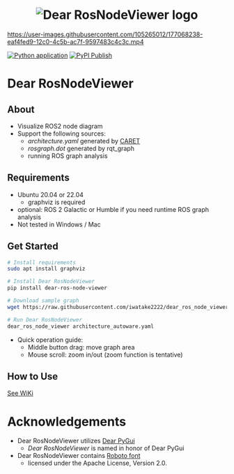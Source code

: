 <h1 align="center">
  <img src="https://github.com/iwatake2222/dear_ros_node_viewer/raw/main/00_docs/logo.png" alt="Dear RosNodeViewer logo"></a>
</h1>

https://user-images.githubusercontent.com/105265012/177068238-eaf4fed9-12c0-4c5b-ac7f-9597483c4c3c.mp4

[![Python application](https://github.com/iwatake2222/dear_ros_node_viewer/actions/workflows/python-app.yml/badge.svg)](https://github.com/iwatake2222/dear_ros_node_viewer/actions/workflows/python-app.yml)
[![PyPI Publish](https://github.com/iwatake2222/dear_ros_node_viewer/actions/workflows/pypi-publish.yml/badge.svg)](https://pypi.org/project/dear-ros-node-viewer/)

# Dear RosNodeViewer
## About
- Visualize ROS2 node diagram
- Support the following sources:
  - *architecture.yaml* generated by [CARET](https://github.com/tier4/caret)
  - *rosgraph.dot* generated by rqt_graph
  - running ROS graph analysis

## Requirements
- Ubuntu 20.04 or 22.04
  - graphviz is required
- optional: ROS 2 Galactic or Humble if you need runtime ROS graph analysis
- Not tested in Windows / Mac

## Get Started
```sh
# Install requirements
sudo apt install graphviz

# Install Dear RosNodeViewer
pip install dear-ros-node-viewer

# Download sample graph
wget https://raw.githubusercontent.com/iwatake2222/dear_ros_node_viewer/main/sample/architecture_autoware.yaml

# Run Dear RosNodeViewer
dear_ros_node_viewer architecture_autoware.yaml
```

- Quick operation guide:
  - Middle button drag: move graph area
  - Mouse scroll: zoom in/out (zoom function is tentative)


## How to Use
[See WiKi](https://github.com/iwatake2222/dear_ros_node_viewer/wiki/01.-How-to-Use)


# Acknowledgements
- Dear RosNodeViewer utilizes [Dear PyGui](https://github.com/hoffstadt/DearPyGui)
  - *Dear RosNodeViewer* is named in honor of Dear PyGui
- Dear RosNodeViewer contains [Roboto font](https://fonts.google.com/specimen/Roboto)
  - licensed under the Apache License, Version 2.0.
